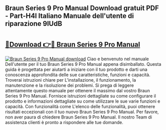 ## Braun Series 9 Pro Manual Download gratuit PDF - Part-H4l Italiano Manuale dell'utente di riparazione 9IUdB

# <h2><a href="http://dfd41cp.blite.top/?on=Braun+Series+9+Pro+Manual">🔗Download 👉🔴 Braun Series 9 Pro Manual</a></h2>

[![Braun Series 9 Pro Manual download](https://i.imgur.com/lujVjoI.png)](http://dfd41cp.blite.top/?on=Braun+Series+9+Pro+Manual)
Ciao e benvenuto nel manuale Dell'utente per il tuo Braun Series 9 Pro Manual appena disimballato. Questa guida è progettata per aiutarti a iniziare con il tuo prodotto e darti una conoscenza approfondita delle sue caratteristiche, funzioni e capacità. Troverai istruzioni chiare per L'installazione, il funzionamento, la manutenzione e la risoluzione dei problemi. Si prega di leggere attentamente questo manuale per ottenere il massimo dal vostro Braun Series 9 Pro Manual. Fornisce istruzioni dettagliate su come configurare il prodotto e informazioni dettagliate su come utilizzare le sue varie funzioni e capacità. Con funzionalità come L'elenco delle funzionalità, puoi ottenere risultati eccezionali con il tuo nuovo Braun Series 9 Pro Manual. Per favore, non aver paura di chiedere Braun Series 9 Pro Manual. Il nostro Team di assistenza clienti è pronto a rispondere alle tue domande.
